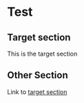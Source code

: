 # Test

## Target section

This is the target section

## Other Section

Link to [target section](#target-zection)
